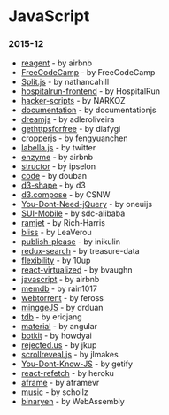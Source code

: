 # JavaScript

### 2015-12
- [reagent](https://github.com/airbnb/reagent) - by airbnb
- [FreeCodeCamp](https://github.com/FreeCodeCamp/FreeCodeCamp) - by FreeCodeCamp
- [Split.js](https://github.com/nathancahill/Split.js) - by nathancahill
- [hospitalrun-frontend](https://github.com/HospitalRun/hospitalrun-frontend) - by HospitalRun
- [hacker-scripts](https://github.com/NARKOZ/hacker-scripts) - by NARKOZ
- [documentation](https://github.com/documentationjs/documentation) - by documentationjs
- [dreamjs](https://github.com/adleroliveira/dreamjs) - by adleroliveira
- [gethttpsforfree](https://github.com/diafygi/gethttpsforfree) - by diafygi
- [cropperjs](https://github.com/fengyuanchen/cropperjs) - by fengyuanchen
- [labella.js](https://github.com/twitter/labella.js) - by twitter
- [enzyme](https://github.com/airbnb/enzyme) - by airbnb
- [structor](https://github.com/ipselon/structor) - by ipselon
- [code](https://github.com/douban/code) - by douban
- [d3-shape](https://github.com/d3/d3-shape) - by d3
- [d3.compose](https://github.com/CSNW/d3.compose) - by CSNW
- [You-Dont-Need-jQuery](https://github.com/oneuijs/You-Dont-Need-jQuery) - by oneuijs
- [SUI-Mobile](https://github.com/sdc-alibaba/SUI-Mobile) - by sdc-alibaba
- [ramjet](https://github.com/Rich-Harris/ramjet) - by Rich-Harris
- [bliss](https://github.com/LeaVerou/bliss) - by LeaVerou
- [publish-please](https://github.com/inikulin/publish-please) - by inikulin
- [redux-search](https://github.com/treasure-data/redux-search) - by treasure-data
- [flexibility](https://github.com/10up/flexibility) - by 10up
- [react-virtualized](https://github.com/bvaughn/react-virtualized) - by bvaughn
- [javascript](https://github.com/airbnb/javascript) - by airbnb
- [memdb](https://github.com/rain1017/memdb) - by rain1017
- [webtorrent](https://github.com/feross/webtorrent) - by feross
- [minggeJS](https://github.com/drduan/minggeJS) - by drduan
- [tdb](https://github.com/ericjang/tdb) - by ericjang
- [material](https://github.com/angular/material) - by angular
- [botkit](https://github.com/howdyai/botkit) - by howdyai
- [rejected.us](https://github.com/jkup/rejected.us) - by jkup
- [scrollreveal.js](https://github.com/jlmakes/scrollreveal.js) - by jlmakes
- [You-Dont-Know-JS](https://github.com/getify/You-Dont-Know-JS) - by getify
- [react-refetch](https://github.com/heroku/react-refetch) - by heroku
- [aframe](https://github.com/aframevr/aframe) - by aframevr
- [music](https://github.com/schollz/music) - by schollz
- [binaryen](https://github.com/WebAssembly/binaryen) - by WebAssembly
